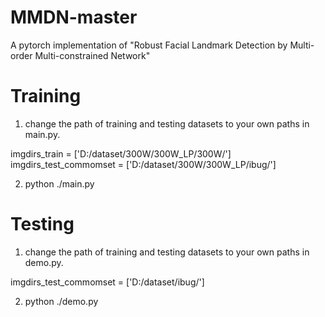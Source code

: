 # MMDN-master
A pytorch implementation of "Robust Facial Landmark Detection by Multi-order Multi-constrained Network"
# Training 
1. change the path of training and testing datasets to your own paths in main.py. 

imgdirs_train = ['D:/dataset/300W/300W_LP/300W/']
imgdirs_test_commomset = ['D:/dataset/300W/300W_LP/ibug/']

2. python ./main.py

# Testing
1. change the path of training and testing datasets to your own paths in demo.py. 

imgdirs_test_commomset = ['D:/dataset/ibug/']

2. python ./demo.py

